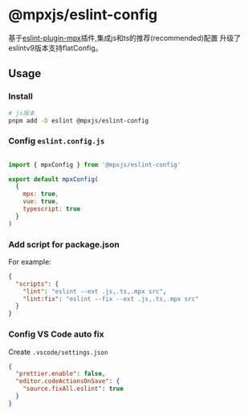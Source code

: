 # @mpxjs/eslint-config
基于[eslint-plugin-mpx](https://github.com/mpx-ecology/eslint-plugin-mpx)插件,集成js和ts的推荐(recommended)配置
升级了eslintv9版本支持flatConfig。
## Usage

### Install

```bash
# js版本
pnpm add -D eslint @mpxjs/eslint-config
```

### Config `eslint.config.js`

```js

import { mpxConfig } from '@mpxjs/eslint-config'

export default mpxConfig(
  {
    mpx: true,
    vue: true,
    typescript: true
  }
)
```

### Add script for package.json

For example:

```json
{
  "scripts": {
    "lint": "eslint --ext .js,.ts,.mpx src",
    "lint:fix": "eslint --fix --ext .js,.ts,.mpx src"
  }
}
```

### Config VS Code auto fix

Create `.vscode/settings.json`

```json
{
  "prettier.enable": false,
  "editor.codeActionsOnSave": {
    "source.fixAll.eslint": true
  }
}
```
